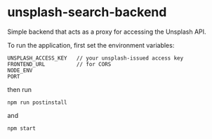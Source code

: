 # unsplash-search-backend

Simple backend that acts as a proxy for accessing the Unsplash API.

To run the application, first set the environment variables:

```
UNSPLASH_ACCESS_KEY   // your unsplash-issued access key
FRONTEND_URL          // for CORS
NODE_ENV
PORT
```

then run

`npm run postinstall`

and

`npm start`
